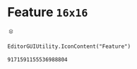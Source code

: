 # Feature `16x16`
<img src="/img/Feature.png" width=16 height=16>

``` CSharp
EditorGUIUtility.IconContent("Feature")
```
```
9171591155536988804
```
